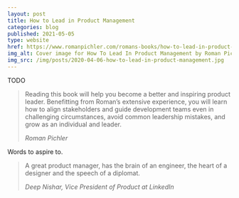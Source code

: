 ```yaml
---
layout: post
title: How to Lead in Product Management
categories: blog
published: 2021-05-05
type: website
href: https://www.romanpichler.com/romans-books/how-to-lead-in-product-management/
img_alt: Cover image for How To Lead In Product Management by Roman Pichler
img_src: /img/posts/2020-04-06-how-to-lead-in-product-management.jpg
---
```

TODO

> Reading this book will help you become a better and inspiring product leader. Benefitting from Roman’s extensive experience, you will learn how to align stakeholders and guide development teams even in challenging circumstances, avoid common leadership mistakes, and grow as an individual and leader.
>
> <cite>Roman Pichler</cite>

Words to aspire to.

> A great product manager, has the brain of an engineer, the heart of a designer and the speech of a diplomat.
> 
> <cite>Deep Nishar, Vice President of Product at LinkedIn</cite>